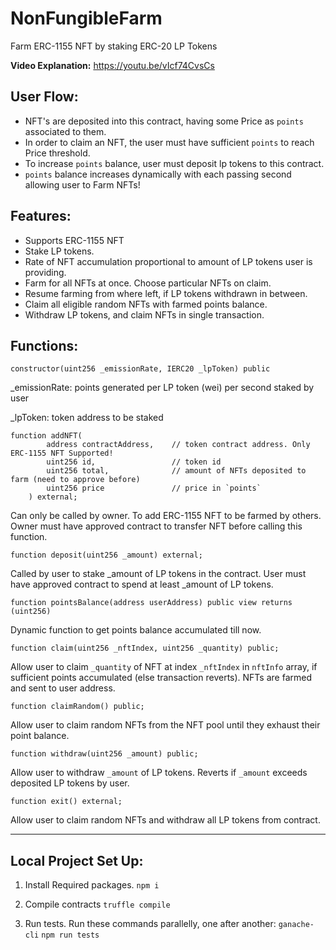 # NonFungibleFarm
Farm ERC-1155 NFT by staking ERC-20 LP Tokens

**Video Explanation:** https://youtu.be/vIcf74CvsCs

## User Flow:
 * NFT's are deposited into this contract, having some Price as `points` associated to them.
 * In order to claim an NFT, the user must have sufficient `points` to reach Price threshold.
 * To increase `points` balance, user must deposit lp tokens to this contract.
 * `points` balance increases dynamically with each passing second allowing user to Farm NFTs!

## Features:
* Supports ERC-1155 NFT
* Stake LP tokens.
* Rate of NFT accumulation proportional to amount of LP tokens user is providing.
* Farm for all NFTs at once. Choose particular NFTs on claim.
* Resume farming from where left, if LP tokens withdrawn in between.
* Claim all eligible random NFTs with farmed points balance.
* Withdraw LP tokens, and claim NFTs in single transaction.

## Functions:
```constructor(uint256 _emissionRate, IERC20 _lpToken) public```

_emissionRate: points generated per LP token (wei) per second staked by user

_lpToken: token address to be staked

```
function addNFT(
        address contractAddress,    // token contract address. Only ERC-1155 NFT Supported!
        uint256 id,                 // token id
        uint256 total,              // amount of NFTs deposited to farm (need to approve before)
        uint256 price               // price in `points`
    ) external;
```
Can only be called by owner. To add ERC-1155 NFT to be farmed by others.
Owner must have approved contract to transfer NFT before calling this function.

```
function deposit(uint256 _amount) external;
```
Called by user to stake _amount of LP tokens in the contract.
User must have approved contract to spend at least _amount of LP tokens.

```
function pointsBalance(address userAddress) public view returns (uint256) 
```
Dynamic function to get points balance accumulated till now.

```
function claim(uint256 _nftIndex, uint256 _quantity) public;
```
Allow user to claim `_quantity` of NFT at index `_nftIndex` in `nftInfo` array, if sufficient points accumulated (else transaction reverts).
NFTs are farmed and sent to user address.

```
function claimRandom() public;
```
Allow user to claim random NFTs from the NFT pool until they exhaust their point balance.

```
function withdraw(uint256 _amount) public;
```
Allow user to withdraw `_amount` of LP tokens. Reverts if `_amount` exceeds deposited LP tokens by user.

```
function exit() external;
```
Allow user to claim random NFTs and withdraw all LP tokens from contract.

---
## Local Project Set Up:
1. Install Required packages.
```npm i```

2. Compile contracts
```truffle compile```

3. Run tests. Run these commands parallelly, one after another:
```ganache-cli```
```npm run tests```
